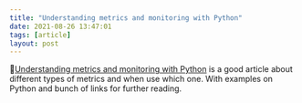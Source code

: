 ```yaml
---
title: "Understanding metrics and monitoring with Python"
date: 2021-08-26 13:47:01
tags: [article]
layout: post
---
```


📄[Understanding metrics and monitoring with Python](https://opensource.com/article/18/4/metrics-monitoring-and-python) is a good article about different types of metrics and when use which one. With examples on Python and bunch of links for further reading.
